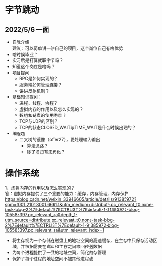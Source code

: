 # 字节跳动
## 2022/5/6 一面
* 自我介绍  
    建议：可以简单讲一讲自己的项目，这个岗位自己有啥优势
* 啥时候毕业？
* 实习后是打算就职字节吗？
* 知道这个岗位是啥吗？
* 项目提问
  * RPC是如何实现的？
  * 服务端如何管理连接？
  * 讲讲反射机制？
* 基础知识提问：
  * 进程、线程、协程？
  * 虚拟内存的作用以及怎么实现的？ 
  * 数组和链表的使用场景？
  * TCP与UDP的区别？
  * TCP的状态CLOSED_WAIT与TIME_WAIT是什么时候出现的？
* 编程题
  * 二叉树的镜像（offer27），要处理输入输出
    * 算法思路？
    * 除了递归有无优化？

# 操作系统
1、虚拟内存的作用以及怎么实现的？  
答：虚拟内存提供了三个重要的能力：缓存，内存管理，内存保护
https://blog.csdn.net/weixin_33946605/article/details/91385972?spm=1001.2101.3001.6661.1&utm_medium=distribute.pc_relevant_t0.none-task-blog-2%7Edefault%7ECTRLIST%7Edefault-1-91385972-blog-105585397.pc_relevant_aa&depth_1-utm_source=distribute.pc_relevant_t0.none-task-blog-2%7Edefault%7ECTRLIST%7Edefault-1-91385972-blog-105585397.pc_relevant_aa&utm_relevant_index=1
* 将主存视为一个存储在磁盘上的地址空间的高速缓存，在主存中只保存活动区域，并根据需要在磁盘和主存之间来回传送数据
* 为每个进程提供了一致的地址空间，简化内存管理
* 保护了每个进程的地址空间不被其他进程破
